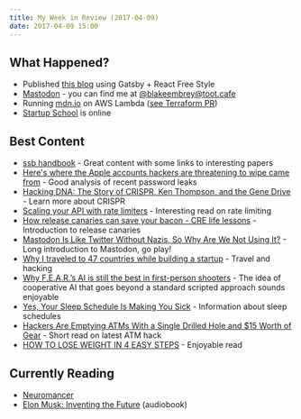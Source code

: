 ```yaml
---
title: My Week in Review (2017-04-09)
date: 2017-04-09 15:00
---
```


## What Happened?

- Published [this blog](https://github.com/blakeembrey/writing) using Gatsby + React Free Style
- [Mastodon](https://mastodon.social/) - you can find me at [@blakeembrey@toot.cafe](https://toot.cafe/@blakeembrey)
- Running [mdn.io](https://mdn.io) on AWS Lambda ([see Terraform PR](https://github.com/lazd/mdn.io/pull/15))
- [Startup School](https://www.startupschool.org) is online

## Best Content

- [ssb handbook](https://www.scuttlebutt.nz/) - Great content with some links to interesting papers
- [Here's where the Apple accounts hackers are threatening to wipe came from](https://www.troyhunt.com/heres-where-the-apple-accounts-hackers-are-threatening-to-wipe-came-from/) - Good analysis of recent password leaks
- [Hacking DNA: The Story of CRISPR, Ken Thompson, and the Gene Drive](https://blog.ycombinator.com/hacking-dna-the-story-of-crispr-ken-thompson-and-the-gene-drive/) - Learn more about CRISPR
- [Scaling your API with rate limiters](https://stripe.com/blog/rate-limiters) - Interesting read on rate limiting
- [How release canaries can save your bacon - CRE life lessons](https://cloudplatform.googleblog.com/2017/03/how-release-canaries-can-save-your-bacon-CRE-life-lessons.html) - Introduction to release canaries
- [Mastodon Is Like Twitter Without Nazis, So Why Are We Not Using It?](https://motherboard.vice.com/en_us/article/mastodon-is-like-twitter-without-nazis-so-why-are-we-not-using-it) - Long introduction to Mastodon, go play!
- [Why I traveled to 47 countries while building a startup](https://medium.com/digital-nomad-stories/why-i-traveled-to-47-countries-while-building-a-startup-635558f1fb23) - Travel and hacking
- [Why F.E.A.R.’s AI is still the best in first-person shooters](https://www.rockpapershotgun.com/2017/04/03/why-fears-ai-is-still-the-best-in-first-person-shooters/) - The idea of cooperative AI that goes beyond a standard scripted approach sounds enjoyable
- [Yes, Your Sleep Schedule Is Making You Sick](https://www.nytimes.com/2017/03/10/opinion/sunday/can-sleep-deprivation-cure-depression.html?nytmobile=0) - Information about sleep schedules
- [Hackers Are Emptying ATMs With a Single Drilled Hole and \$15 Worth of Gear](https://www.wired.com/2017/04/hackers-emptying-atms-drill-15-worth-gear/) - Short read on latest ATM hack
- [HOW TO LOSE WEIGHT IN 4 EASY STEPS](https://medium.com/@AaronBleyaert/how-to-lose-weight-in-4-easy-steps-1f135f7e1dec) - Enjoyable read

## Currently Reading

- [Neuromancer](https://www.goodreads.com/book/show/22328.Neuromancer)
- [Elon Musk: Inventing the Future](https://www.goodreads.com/book/show/22543496-elon-musk) (audiobook)

